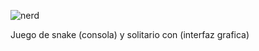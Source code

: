 
![nerd](https://github.com/user-attachments/assets/456e61f6-e9ff-4d69-ac55-d6fcea53da77)       


Juego de snake (consola) y solitario con (interfaz grafica) 





